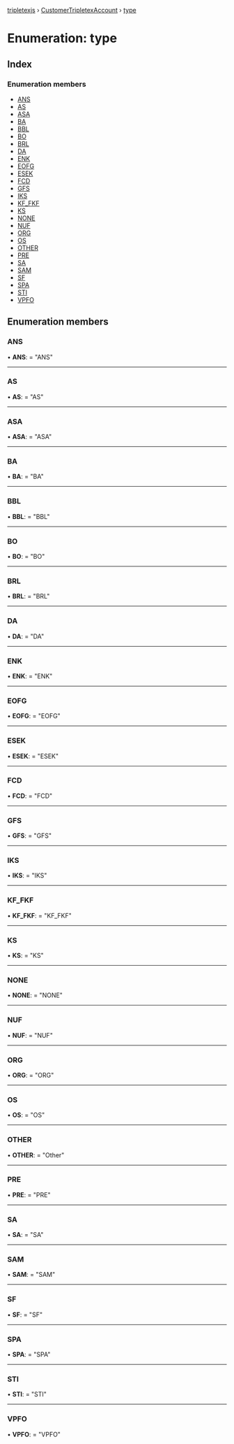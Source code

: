 [tripletexjs](../README.md) › [CustomerTripletexAccount](../modules/customertripletexaccount.md) › [type](customertripletexaccount.type.md)

# Enumeration: type

## Index

### Enumeration members

* [ANS](customertripletexaccount.type.md#ans)
* [AS](customertripletexaccount.type.md#as)
* [ASA](customertripletexaccount.type.md#asa)
* [BA](customertripletexaccount.type.md#ba)
* [BBL](customertripletexaccount.type.md#bbl)
* [BO](customertripletexaccount.type.md#bo)
* [BRL](customertripletexaccount.type.md#brl)
* [DA](customertripletexaccount.type.md#da)
* [ENK](customertripletexaccount.type.md#enk)
* [EOFG](customertripletexaccount.type.md#eofg)
* [ESEK](customertripletexaccount.type.md#esek)
* [FCD](customertripletexaccount.type.md#fcd)
* [GFS](customertripletexaccount.type.md#gfs)
* [IKS](customertripletexaccount.type.md#iks)
* [KF_FKF](customertripletexaccount.type.md#kf_fkf)
* [KS](customertripletexaccount.type.md#ks)
* [NONE](customertripletexaccount.type.md#none)
* [NUF](customertripletexaccount.type.md#nuf)
* [ORG](customertripletexaccount.type.md#org)
* [OS](customertripletexaccount.type.md#os)
* [OTHER](customertripletexaccount.type.md#other)
* [PRE](customertripletexaccount.type.md#pre)
* [SA](customertripletexaccount.type.md#sa)
* [SAM](customertripletexaccount.type.md#sam)
* [SF](customertripletexaccount.type.md#sf)
* [SPA](customertripletexaccount.type.md#spa)
* [STI](customertripletexaccount.type.md#sti)
* [VPFO](customertripletexaccount.type.md#vpfo)

## Enumeration members

###  ANS

• **ANS**: = "ANS"

___

###  AS

• **AS**: = "AS"

___

###  ASA

• **ASA**: = "ASA"

___

###  BA

• **BA**: = "BA"

___

###  BBL

• **BBL**: = "BBL"

___

###  BO

• **BO**: = "BO"

___

###  BRL

• **BRL**: = "BRL"

___

###  DA

• **DA**: = "DA"

___

###  ENK

• **ENK**: = "ENK"

___

###  EOFG

• **EOFG**: = "EOFG"

___

###  ESEK

• **ESEK**: = "ESEK"

___

###  FCD

• **FCD**: = "FCD"

___

###  GFS

• **GFS**: = "GFS"

___

###  IKS

• **IKS**: = "IKS"

___

###  KF_FKF

• **KF_FKF**: = "KF_FKF"

___

###  KS

• **KS**: = "KS"

___

###  NONE

• **NONE**: = "NONE"

___

###  NUF

• **NUF**: = "NUF"

___

###  ORG

• **ORG**: = "ORG"

___

###  OS

• **OS**: = "OS"

___

###  OTHER

• **OTHER**: = "Other"

___

###  PRE

• **PRE**: = "PRE"

___

###  SA

• **SA**: = "SA"

___

###  SAM

• **SAM**: = "SAM"

___

###  SF

• **SF**: = "SF"

___

###  SPA

• **SPA**: = "SPA"

___

###  STI

• **STI**: = "STI"

___

###  VPFO

• **VPFO**: = "VPFO"
